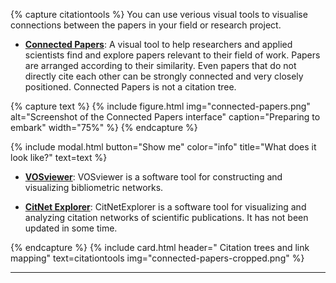 {% capture citationtools %}
You can use verious visual tools to visualise connections between the papers in your field or research project. 

- **[Connected Papers](https://www.connectedpapers.com)**: A visual tool to help researchers and applied scientists find and explore papers relevant to their field of work. Papers are arranged according to their similarity. Even papers that do not directly cite each other can be strongly connected and very closely positioned. Connected Papers is not a citation tree.

{% capture text %}
{% include figure.html img="connected-papers.png" alt="Screenshot of the Connected Papers interface" caption="Preparing to embark" width="75%" %}
{% endcapture %}

{% include modal.html button="Show me" color="info" title="What does it look like?" text=text %}

- **[VOSviewer](https://www.vosviewer.com)**: VOSviewer is a software tool for constructing and visualizing bibliometric networks.

- **[CitNet Explorer](https://www.citnetexplorer.nl/)**: CitNetExplorer is a software tool for visualizing and analyzing citation networks of scientific publications. It has not been updated in some time. 

{% endcapture %}
{% include card.html header="<i class='fas fa-tree'></i> Citation trees and link mapping" text=citationtools img="connected-papers-cropped.png" %}

___
